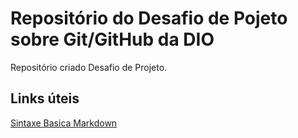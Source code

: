 # Repositório do Desafio de Pojeto sobre Git/GitHub da DIO
Repositório criado Desafio de Projeto.

## Links úteis
 [Sintaxe Basica Markdown](https://www.markdownguide.org/basic-syntax/)
